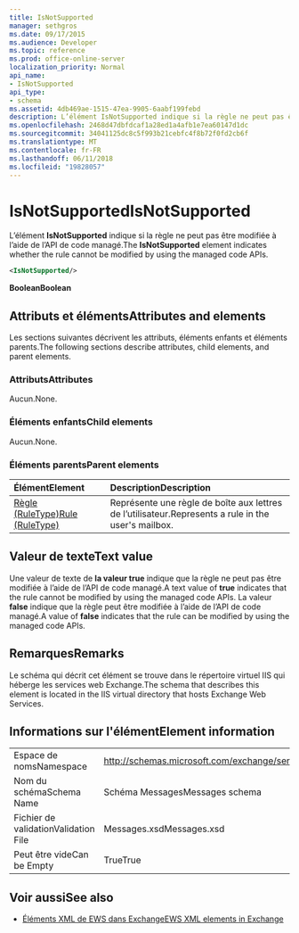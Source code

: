 ```yaml
---
title: IsNotSupported
manager: sethgros
ms.date: 09/17/2015
ms.audience: Developer
ms.topic: reference
ms.prod: office-online-server
localization_priority: Normal
api_name:
- IsNotSupported
api_type:
- schema
ms.assetid: 4db469ae-1515-47ea-9905-6aabf199febd
description: L’élément IsNotSupported indique si la règle ne peut pas être modifiée à l’aide de l’API de code managé.
ms.openlocfilehash: 2468d47dbfdcaf1a28ed1a4afb1e7ea60147d1dc
ms.sourcegitcommit: 34041125dc8c5f993b21cebfc4f8b72f0fd2cb6f
ms.translationtype: MT
ms.contentlocale: fr-FR
ms.lasthandoff: 06/11/2018
ms.locfileid: "19828057"
---
```

# <a name="isnotsupported"></a><span data-ttu-id="10b2e-103">IsNotSupported</span><span class="sxs-lookup"><span data-stu-id="10b2e-103">IsNotSupported</span></span>

<span data-ttu-id="10b2e-104">L’élément **IsNotSupported** indique si la règle ne peut pas être modifiée à l’aide de l’API de code managé.</span><span class="sxs-lookup"><span data-stu-id="10b2e-104">The **IsNotSupported** element indicates whether the rule cannot be modified by using the managed code APIs.</span></span> 
  
```XML
<IsNotSupported/>
```

 <span data-ttu-id="10b2e-105">**Boolean**</span><span class="sxs-lookup"><span data-stu-id="10b2e-105">**Boolean**</span></span>
## <a name="attributes-and-elements"></a><span data-ttu-id="10b2e-106">Attributs et éléments</span><span class="sxs-lookup"><span data-stu-id="10b2e-106">Attributes and elements</span></span>

<span data-ttu-id="10b2e-107">Les sections suivantes décrivent les attributs, éléments enfants et éléments parents.</span><span class="sxs-lookup"><span data-stu-id="10b2e-107">The following sections describe attributes, child elements, and parent elements.</span></span>
  
### <a name="attributes"></a><span data-ttu-id="10b2e-108">Attributs</span><span class="sxs-lookup"><span data-stu-id="10b2e-108">Attributes</span></span>

<span data-ttu-id="10b2e-109">Aucun.</span><span class="sxs-lookup"><span data-stu-id="10b2e-109">None.</span></span>
  
### <a name="child-elements"></a><span data-ttu-id="10b2e-110">Éléments enfants</span><span class="sxs-lookup"><span data-stu-id="10b2e-110">Child elements</span></span>

<span data-ttu-id="10b2e-111">Aucun.</span><span class="sxs-lookup"><span data-stu-id="10b2e-111">None.</span></span>
  
### <a name="parent-elements"></a><span data-ttu-id="10b2e-112">Éléments parents</span><span class="sxs-lookup"><span data-stu-id="10b2e-112">Parent elements</span></span>

|<span data-ttu-id="10b2e-113">**Élément**</span><span class="sxs-lookup"><span data-stu-id="10b2e-113">**Element**</span></span>|<span data-ttu-id="10b2e-114">**Description**</span><span class="sxs-lookup"><span data-stu-id="10b2e-114">**Description**</span></span>|
|:-----|:-----|
|[<span data-ttu-id="10b2e-115">Règle (RuleType)</span><span class="sxs-lookup"><span data-stu-id="10b2e-115">Rule (RuleType)</span></span>](rule-ruletype.md) <br/> |<span data-ttu-id="10b2e-116">Représente une règle de boîte aux lettres de l’utilisateur.</span><span class="sxs-lookup"><span data-stu-id="10b2e-116">Represents a rule in the user's mailbox.</span></span>  <br/> |
   
## <a name="text-value"></a><span data-ttu-id="10b2e-117">Valeur de texte</span><span class="sxs-lookup"><span data-stu-id="10b2e-117">Text value</span></span>

<span data-ttu-id="10b2e-118">Une valeur de texte de **la valeur true** indique que la règle ne peut pas être modifiée à l’aide de l’API de code managé.</span><span class="sxs-lookup"><span data-stu-id="10b2e-118">A text value of **true** indicates that the rule cannot be modified by using the managed code APIs.</span></span> <span data-ttu-id="10b2e-119">La valeur **false** indique que la règle peut être modifiée à l’aide de l’API de code managé.</span><span class="sxs-lookup"><span data-stu-id="10b2e-119">A value of **false** indicates that the rule can be modified by using the managed code APIs.</span></span> 
  
## <a name="remarks"></a><span data-ttu-id="10b2e-120">Remarques</span><span class="sxs-lookup"><span data-stu-id="10b2e-120">Remarks</span></span>

<span data-ttu-id="10b2e-121">Le schéma qui décrit cet élément se trouve dans le répertoire virtuel IIS qui héberge les services web Exchange.</span><span class="sxs-lookup"><span data-stu-id="10b2e-121">The schema that describes this element is located in the IIS virtual directory that hosts Exchange Web Services.</span></span>
  
## <a name="element-information"></a><span data-ttu-id="10b2e-122">Informations sur l'élément</span><span class="sxs-lookup"><span data-stu-id="10b2e-122">Element information</span></span>

|||
|:-----|:-----|
|<span data-ttu-id="10b2e-123">Espace de noms</span><span class="sxs-lookup"><span data-stu-id="10b2e-123">Namespace</span></span>  <br/> |http://schemas.microsoft.com/exchange/services/2006/messages  <br/> |
|<span data-ttu-id="10b2e-124">Nom du schéma</span><span class="sxs-lookup"><span data-stu-id="10b2e-124">Schema Name</span></span>  <br/> |<span data-ttu-id="10b2e-125">Schéma Messages</span><span class="sxs-lookup"><span data-stu-id="10b2e-125">Messages schema</span></span>  <br/> |
|<span data-ttu-id="10b2e-126">Fichier de validation</span><span class="sxs-lookup"><span data-stu-id="10b2e-126">Validation File</span></span>  <br/> |<span data-ttu-id="10b2e-127">Messages.xsd</span><span class="sxs-lookup"><span data-stu-id="10b2e-127">Messages.xsd</span></span>  <br/> |
|<span data-ttu-id="10b2e-128">Peut être vide</span><span class="sxs-lookup"><span data-stu-id="10b2e-128">Can be Empty</span></span>  <br/> |<span data-ttu-id="10b2e-129">True</span><span class="sxs-lookup"><span data-stu-id="10b2e-129">True</span></span>  <br/> |
   
## <a name="see-also"></a><span data-ttu-id="10b2e-130">Voir aussi</span><span class="sxs-lookup"><span data-stu-id="10b2e-130">See also</span></span>



- [<span data-ttu-id="10b2e-131">Éléments XML de EWS dans Exchange</span><span class="sxs-lookup"><span data-stu-id="10b2e-131">EWS XML elements in Exchange</span></span>](ews-xml-elements-in-exchange.md)

